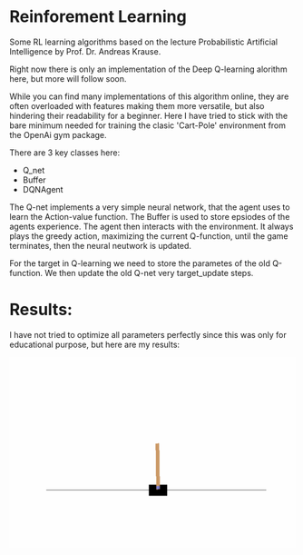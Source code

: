 # Reinforement Learning

Some RL learning algorithms based on the lecture Probabilistic Artificial Intelligence by Prof. Dr. Andreas Krause.

Right now there is only an implementation of the Deep Q-learning alorithm here, but more will follow soon.

While you can find many implementations of this algorithm online, they are often overloaded with features making them more versatile, but also hindering their readability for a beginner. Here I have tried to stick with the bare minimum needed for training the clasic 'Cart-Pole' environment from the OpenAi gym package. 

There are 3 key classes here:
* Q_net
* Buffer
* DQNAgent

The Q-net implements a very simple neural network, that the agent uses to learn the Action-value function. The Buffer is used to store epsiodes of the agents experience. The agent then interacts with the environment. It always plays the greedy action, maximizing the current Q-function, until the game terminates, then the neural neutwork is updated. 

For the target in Q-learning we need to store the parametes of the old Q-function. We then update the old Q-net very target_update steps. 

# Results: 
I have not tried to optimize all parameters perfectly since this was only for educational purpose, but here are my results: 

![](gym_animation.gif)